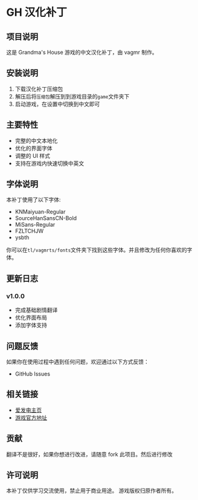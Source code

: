 # GH 汉化补丁

## 项目说明

这是 Grandma's House 游戏的中文汉化补丁，由 vagmr 制作。

## 安装说明

1. 下载汉化补丁压缩包
2. 解压后将`压缩包`解压到到游戏目录的`game`文件夹下
3. 启动游戏，在设置中切换到中文即可

## 主要特性

- 完整的中文本地化
- 优化的界面字体
- 调整的 UI 样式
- 支持在游戏内快速切换中英文

## 字体说明

本补丁使用了以下字体:

- KNMaiyuan-Regular
- SourceHanSansCN-Bold
- MiSans-Regular
- FZLTCHJW
- ysbth

你可以在`tl/vagmrts/fonts`文件夹下找到这些字体。并且修改为任何你喜欢的字体。

## 更新日志

### v1.0.0

- 完成基础剧情翻译
- 优化界面布局
- 添加字体支持

## 问题反馈

如果你在使用过程中遇到任何问题，欢迎通过以下方式反馈：

- GitHub Issues

## 相关链接

- [爱发电主页](https://afdian.com/a/vagmrMc)
- [游戏官方地址](https://www.patreon.com/moonboxgames)

## 贡献

翻译不是很好，如果你想进行改进，请随意 fork 此项目。然后进行修改

## 许可说明

本补丁仅供学习交流使用，禁止用于商业用途。
游戏版权归原作者所有。

